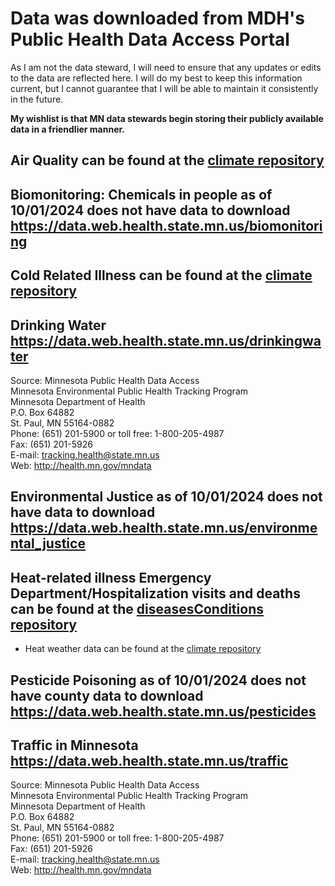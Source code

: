 # Data was downloaded from MDH's Public Health Data Access Portal 
As I am not the data steward, I will need to ensure that any updates or edits to the data are reflected here. I will do my best to keep this information current, but I cannot guarantee that I will be able to maintain it consistently in the future.

**My wishlist is that MN data stewards begin storing their publicly available data in a friendlier manner.**

## Air Quality can be found at the [climate repository](https://github.com/quincountychsmn/MN_PublicData/tree/main/MN_PHDAP/climate)

## Biomonitoring: Chemicals in people as of 10/01/2024 does not have data to download https://data.web.health.state.mn.us/biomonitoring

## Cold Related Illness can be found at the [climate repository](https://github.com/quincountychsmn/MN_PublicData/tree/main/MN_PHDAP/climate)

## Drinking Water https://data.web.health.state.mn.us/drinkingwater
Source:  Minnesota Public Health Data Access  
Minnesota Environmental Public Health Tracking Program  
Minnesota Department of Health  
P.O. Box 64882  
St. Paul, MN 55164-0882  
Phone: (651) 201-5900 or toll free: 1-800-205-4987  
Fax: (651) 201-5926  
E-mail: tracking.health@state.mn.us  
Web: http://health.mn.gov/mndata

## Environmental Justice as of 10/01/2024 does not have data to download https://data.web.health.state.mn.us/environmental_justice

## Heat-related illness Emergency Department/Hospitalization visits and deaths can be found at the [diseasesConditions repository](https://github.com/quincountychsmn/MN_PublicData/tree/main/MN_PHDAP/diseasesConditions)  
  * Heat weather data can be found at the [climate repository](https://github.com/quincountychsmn/MN_PublicData/tree/main/MN_PHDAP/climate) 

## Pesticide Poisoning as of 10/01/2024 does not have county data to download https://data.web.health.state.mn.us/pesticides

## Traffic in Minnesota https://data.web.health.state.mn.us/traffic  
Source:  Minnesota Public Health Data Access  
Minnesota Environmental Public Health Tracking Program  
Minnesota Department of Health  
P.O. Box 64882  
St. Paul, MN 55164-0882  
Phone: (651) 201-5900 or toll free: 1-800-205-4987  
Fax: (651) 201-5926  
E-mail: tracking.health@state.mn.us  
Web: http://health.mn.gov/mndata
